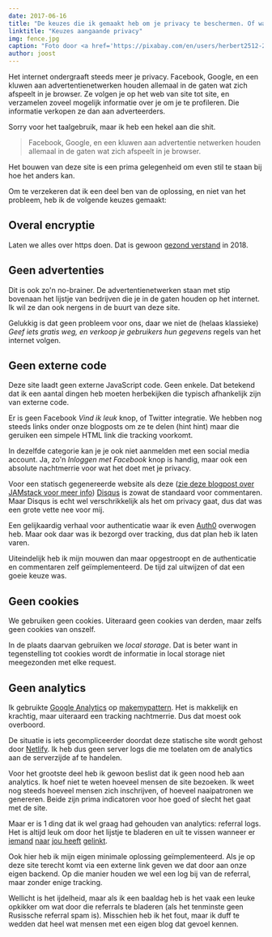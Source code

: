 ```yaml
---
date: 2017-06-16
title: "De keuzes die ik gemaakt heb om je privacy te beschermen. Of waarom je geen cookies krijgt."
linktitle: "Keuzes aangaande privacy"
img: fence.jpg
caption: "Foto door <a href='https://pixabay.com/en/users/herbert2512-2929941/' target='_BLANK' rel='nofollow'>Herbert</a>"
author: joost
---
```

Het internet ondergraaft steeds meer je privacy. Facebook, Google, en een kluwen aan advertentienetwerken houden allemaal in de gaten wat zich afspeelt in je browser. Ze volgen je op het web van site tot site, en verzamelen zoveel mogelijk informatie over je om je te profileren. Die informatie verkopen ze dan aan adverteerders.

Sorry voor het taalgebruik, maar ik heb een hekel aan die shit.

> Facebook, Google, en een kluwen aan advertentie netwerken houden allemaal in de gaten wat zich afspeelt in je browser.

Het bouwen van deze site is een prima gelegenheid om even stil te staan bij hoe het anders kan. 

Om te verzekeren dat ik een deel ben van de oplossing, en niet van het probleem, heb ik de volgende keuzes gemaakt:

## Overal encryptie

Laten we alles over https doen. Dat is gewoon [gezond verstand](https://letsencrypt.org/) in 2018. 

## Geen advertenties

Dit is ook zo'n no-brainer. De advertentienetwerken staan met stip bovenaan het lijstje van bedrijven die je in de gaten houden op het internet. Ik wil ze dan ook nergens in de buurt van deze site.

Gelukkig is dat geen probleem voor ons, daar we niet de (helaas klassieke)  _Geef iets gratis weg, en verkoop je gebruikers hun gegevens_ regels van het internet volgen.

## Geen externe code

Deze site laadt geen externe JavaScript code. Geen enkele. Dat betekend dat ik een aantal dingen heb moeten herbekijken die typisch afhankelijk zijn van externe code.

Er is geen Facebook _Vind ik leuk_ knop, of Twitter integratie. We hebben nog steeds links onder onze blogposts om ze te delen (hint hint) maar die geruiken een simpele HTML link die tracking voorkomt.

In dezelfde categorie kan je je ook niet aanmelden met een social media account. Ja, zo'n _Inloggen met Facebook_ knop is handig, maar ook een absolute nachtmerrie voor wat het doet met je privacy.

Voor een statisch gegenereerde website als deze ([zie deze blogpost over JAMstack voor meer info](/nl/blog/freesewing-goes-jamstack/)) [Disqus](https://disqus.com/) is zowat de standaard voor commentaren. Maar Disqus is echt wel verschrikkelijk als het om privacy gaat, dus dat was een grote vette nee voor mij.

Een gelijkaardig verhaal voor authenticatie waar ik even [Auth0](https://auth0.com/) overwogen heb. Maar ook daar was ik bezorgd over tracking, dus dat plan heb ik laten varen.

Uiteindelijk heb ik mijn mouwen dan maar opgestroopt en de authenticatie en commentaren zelf geïmplementeerd. De tijd zal uitwijzen of dat een goeie keuze was.

## Geen cookies
We gebruiken geen cookies. Uiteraard geen cookies van derden, maar zelfs geen cookies van onszelf.

In de plaats daarvan gebruiken we _local storage_. Dat is beter want in tegenstelling tot cookies wordt de informatie in local storage niet meegezonden met elke request.

## Geen analytics
Ik gebruikte [Google Analytics](https://analytics.google.com/) op [makemypattern](https://makemypattern.com/). Het is makkelijk en krachtig, maar uiteraard een tracking nachtmerrie. Dus dat moest ook overboord.

De situatie is iets gecompliceerder doordat deze statische site wordt gehost door [Netlify](https://www.netlify.com/). Ik heb dus geen server logs die me toelaten om de analytics aan de serverzijde af te handelen.

Voor het grootste deel heb ik gewoon beslist dat ik geen nood heb aan analytics. 
Ik hoef niet te weten hoeveel mensen de site bezoeken. Ik weet nog steeds hoeveel mensen zich inschrijven, of hoeveel naaipatronen we genereren. Beide zijn prima indicatoren voor hoe goed of slecht het gaat met de site.

Maar er is 1 ding dat ik wel graag had gehouden van analytics: referral logs. 
Het is altijd leuk om door het lijstje te bladeren en uit te vissen wanneer er
[iemand](https://www.reddit.com/r/freepatterns/comments/4zh5nr/is_there_software_to_generate_sewing_patterns/) 
[naar](http://www.makery.uk/2016/08/the-refashioners-2016-joost/) 
[jou heeft](https://closetcasepatterns.com/week-sewing-blogs-vol-98/)
[gelinkt](https://opensource.com/life/16/11/free-open-sewing-patterns). 

Ook hier heb ik mijn eigen minimale oplossing geïmplementeerd. Als je op deze site terecht komt via een externe link geven we dat door aan onze eigen backend. Op die manier houden we wel een log bij van de referral, maar zonder enige tracking.

Wellicht is het ijdelheid, maar als ik een baaldag heb is het vaak een leuke opkikker om wat door die referrals te bladeren (als het tenminste geen Rusissche referral spam is). Misschien heb ik het fout, maar ik duff te wedden dat heel wat mensen met een eigen blog dat gevoel kennen.
